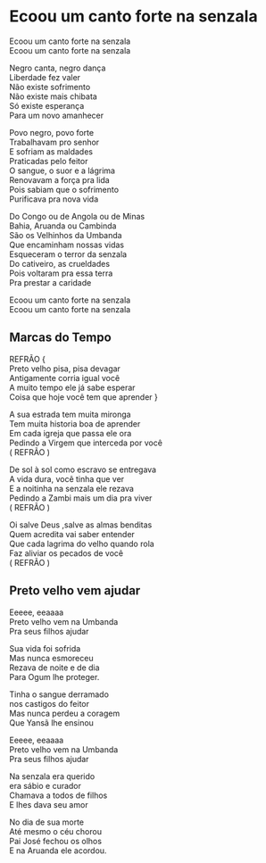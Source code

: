 # Ecoou um canto forte na senzala

Ecoou um canto forte na senzala  
Ecoou um canto forte na senzala  

Negro canta, negro dança  
Liberdade fez valer  
Não existe sofrimento  
Não existe mais chibata  
Só existe esperança  
Para um novo amanhecer  

Povo negro, povo forte  
Trabalhavam pro senhor  
E sofriam as maldades  
Praticadas pelo feitor  
O sangue, o suor e a lágrima  
Renovavam a força pra lida  
Pois sabiam que o sofrimento  
Purificava pra nova vida  

Do Congo ou de Angola ou de Minas  
Bahia, Aruanda ou Cambinda  
São os Velhinhos da Umbanda  
Que encaminham nossas vidas  
Esqueceram o terror da senzala  
Do cativeiro, as crueldades  
Pois voltaram pra essa terra  
Pra prestar a caridade  

Ecoou um canto forte na senzala  
Ecoou um canto forte na senzala  

## Marcas do Tempo  

REFRÃO {  
Preto velho pisa, pisa devagar  
Antigamente corria igual você  
A muito tempo ele já sabe esperar  
Coisa que hoje você tem que aprender }  

A sua estrada tem muita mironga  
Tem muita historia boa de aprender  
Em cada igreja que passa ele ora  
Pedindo a Virgem que interceda por você  
( REFRÃO )  

De sol à sol como escravo se entregava  
A vida dura, você tinha que ver  
E a noitinha na senzala ele rezava  
Pedindo a Zambi mais um dia pra viver  
( REFRÃO )  

Oi salve Deus ,salve as almas benditas  
Quem acredita vai saber entender  
Que cada lagrima do velho quando rola  
Faz aliviar os pecados de você  
( REFRÃO )  

## Preto velho vem ajudar  

Eeeee, eeaaaa  
Preto velho vem na Umbanda  
Pra seus filhos ajudar  

Sua vida foi sofrida  
Mas nunca esmoreceu  
Rezava de noite e de dia  
Para Ogum lhe proteger.  

Tinha o sangue derramado  
nos castigos do feitor  
Mas nunca perdeu a coragem  
Que Yansã lhe ensinou  

Eeeee, eeaaaa  
Preto velho vem na Umbanda  
Pra seus filhos ajudar  

Na senzala era querido  
era sábio e curador  
Chamava a todos de filhos  
E lhes dava seu amor  

No dia de sua morte  
Até mesmo o céu chorou  
Pai José fechou os olhos  
E na Aruanda ele acordou.  
